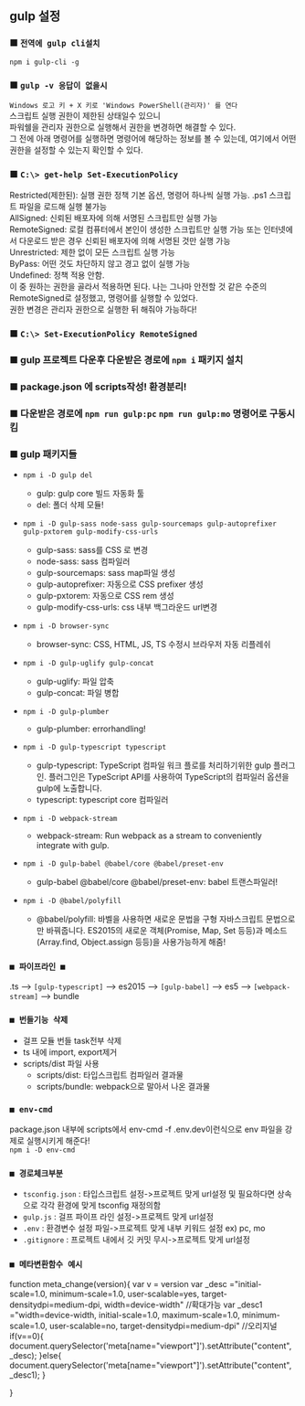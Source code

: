 ## gulp 설정

### ■ `전역에 gulp cli설치`
`npm i gulp-cli -g`

### ■ `gulp -v 응답이 없을시`
`Windows 로고 키 + X 키로 'Windows PowerShell(관리자)' 를 연다`<br />
스크립트 실행 권한이 제한된 상태일수 있으니<br />
파워쉘을 관리자 권한으로 실행해서 권한을 변경하면 해결할 수 있다. <br />
그 전에 아래 명령어를 실행하면 명령어에 해당하는 정보를 볼 수 있는데, 여기에서 어떤 권한을 설정할 수 있는지 확인할 수 있다.

### ■ `C:\> get-help Set-ExecutionPolicy`
Restricted(제한된): 실행 권한 정책 기본 옵션, 명령어 하나씩 실행 가능. .ps1 스크립트 파일을 로드해 실행 불가능<br />
AllSigned: 신뢰된 배포자에 의해 서명된 스크립트만 실행 가능<br />
RemoteSigned: 로컬 컴퓨터에서 본인이 생성한 스크립트만 실행 가능 또는 인터넷에서 다운로드 받은 경우 신뢰된 배포자에 의해 서명된 것만 실행 가능<br />
Unrestricted: 제한 없이 모든 스크립트 실행 가능<br />
ByPass: 어떤 것도 차단하지 않고 경고 없이 실행 가능<br />
Undefined: 정책 적용 안함.<br />
이 중 원하는 권한을 골라서 적용하면 된다. 나는 그나마 안전할 것 같은 수준의 RemoteSigned로 설정했고, 명령어를 실행할 수 있었다. <br />
권한 변경은 관리자 권한으로 실행한 뒤 해줘야 가능하다!

### ■ `C:\> Set-ExecutionPolicy RemoteSigned`

### ■ gulp 프로젝트 다운후 다운받은 경로에 `npm i` 패키지 설치

### ■ package.json 에 scripts작성! 환경분리!

### ■ 다운받은 경로에 `npm run gulp:pc` `npm run gulp:mo` 명령어로 구동시킴

### ■ gulp 패키지들
- `npm i -D gulp del`
   - gulp: gulp core 빌드 자동화 툴
   - del: 폴더 삭제 모듈!

- `npm i -D gulp-sass node-sass gulp-sourcemaps gulp-autoprefixer gulp-pxtorem gulp-modify-css-urls`
	- gulp-sass: sass를 CSS 로 변경
	- node-sass: sass 컴파일러
	- gulp-sourcemaps: sass map파일 생성
   	- gulp-autoprefixer: 자동으로 CSS prefixer 생성
   	- gulp-pxtorem: 자동으로 CSS rem 생성
	- gulp-modify-css-urls: css 내부 백그라운드 url변경

- `npm i -D browser-sync`
   	- browser-sync: CSS, HTML, JS, TS 수정시 브라우저 자동 리플레쉬

- `npm i -D gulp-uglify gulp-concat`
   	- gulp-uglify: 파일 압축
	- gulp-concat: 파일 병합

- `npm i -D gulp-plumber`
   	- gulp-plumber: errorhandling!

- `npm i -D gulp-typescript typescript`
   	- gulp-typescript: TypeScript 컴파일 워크 플로를 처리하기위한 gulp 플러그인. 플러그인은 TypeScript API를 사용하여 TypeScript의 컴파일러 옵션을 gulp에 노출합니다.
	- typescript: typescript core 컴파일러

- `npm i -D webpack-stream`
   	- webpack-stream: Run webpack as a stream to conveniently integrate with gulp.

- `npm i -D gulp-babel @babel/core @babel/preset-env`
   	- gulp-babel @babel/core @babel/preset-env: babel 트랜스파일러!

- `npm i -D @babel/polyfill`
	- @babel/polyfill: 바벨을 사용하면 새로운 문법을 구형 자바스크립트 문법으로만 바꿔줍니다. ES2015의 새로운 객체(Promise, Map, Set 등등)과 메소드(Array.find, Object.assign 등등)을 사용가능하게 해줌!

### `■ 파이프라인 ■`
.ts --> `[gulp-typescript]` --> es2015 --> `[gulp-babel]` --> es5 --> `[webpack-stream]` --> bundle

### `■ 번들기능 삭제`
- 걸프 모듈 번들 task전부 삭제
- ts 내에 import, export제거
- scripts/dist 파일 사용
	- scripts/dist: 타입스크립트 컴파일러 결과물
	- scripts/bundle: webpack으로 말아서 나온 결과물

### `■ env-cmd`
package.json 내부에 scripts에서 env-cmd -f .env.dev이런식으로 env 파일을 강제로 실행시키게 해준다!<br/>
`npm i -D env-cmd`

### `■ 경로체크부분`
- `tsconfig.json` : 타입스크립트 설정->프로젝트 맞게 url설정 및 필요하다면 상속으로 각각 환경에 맞게 tsconfig 재정의함
- `gulp.js` : 걸프 파이프 라인 설정->프로젝트 맞게 url설정
- `.env` : 환경변수 설정 파일->프로젝트 맞게 내부 키워드 설정 ex) pc, mo 
- `.gitignore` : 프로젝트 내에서 깃 커밋 무시->프로젝트 맞게 url설정 


### `■ 메타변환함수 예시`
function meta_change(version){
	var v = version
	var _desc ="initial-scale=1.0, minimum-scale=1.0, user-scalable=yes, target-densitydpi=medium-dpi, width=device-width" //확대가능
	var _desc1 ="width=device-width, initial-scale=1.0, maximum-scale=1.0, minimum-scale=1.0, user-scalable=no, target-densitydpi=medium-dpi" //오리지널
	if(v==0){
		document.querySelector('meta[name="viewport"]').setAttribute("content", _desc);
	}else{
		document.querySelector('meta[name="viewport"]').setAttribute("content", _desc1);
	}
	
}